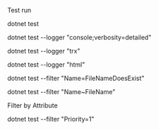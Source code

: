 ﻿
Test run

dotnet test

dotnet test --logger "console;verbosity=detailed"

dotnet test --logger "trx"

dotnet test --logger "html"

dotnet test --filter "Name=FileNameDoesExist"

dotnet test --filter "Name~FileName"

Filter by Attribute

dotnet test --filter "Priority=1" 
 
